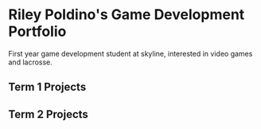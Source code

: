 # Riley Poldino's Game Development Portfolio 
First year game development student at skyline, interested in video games and lacrosse.

## Term 1 Projects 

## Term 2 Projects 
